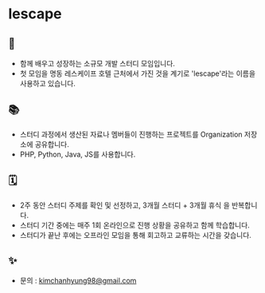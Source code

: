 # lescape

## 👋

- 함께 배우고 성장하는 소규모 개발 스터디 모임입니다.
- 첫 모임을 명동 레스케이프 호텔 근처에서 가진 것을 계기로 'lescape'라는 이름을 사용하고 있습니다.

## 📚

- 스터디 과정에서 생산된 자료나 멤버들이 진행하는 프로젝트를 Organization 저장소에 공유합니다.
- PHP, Python, Java, JS를 사용합니다.

## 🗓

- 2주 동안 스터디 주제를 확인 및 선정하고, 3개월 스터디 + 3개월 휴식 을 반복합니다.
- 스터디 기간 중에는 매주 1회 온라인으로 진행 상황을 공유하고 함께 학습합니다.
- 스터디가 끝난 후에는 오프라인 모임을 통해 회고하고 교류하는 시간을 갖습니다.

## ✨

- 문의 : [kimchanhyung98@gmail.com](mailto:kimchanhyung98@gmail.com)
